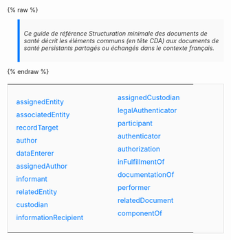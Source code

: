 <!-- * [RecordTarget](StructureDefinition-RecordTarget.html)
* [Author](StructureDefinition-Author.html)
* [AssignedAuthor](StructureDefinition-AssignedAuthor.html)
* [Participant](StructureDefinition-RecordTarget.html) -->
{% raw %}
<blockquote style="border-left: 5px solid #007BFF; padding: 10px; background-color: #F9F9F9; color: #333; font-style: italic;">
<p>
  Ce guide de référence Structuration minimale des documents de santé décrit les éléments communs (en
tête CDA) aux documents de santé persistants partagés ou échangés dans le contexte français. 
</p>
</blockquote>
{% endraw %}

<!-- Table stylisée pour une meilleure présentation -->
<table class="cda-table" style="width: 100%; border-collapse: collapse; margin: 20px 0; background-color: #FAFAFA; border: 1px solid #DDD;">
    <tbody>
        <tr>
            <td style="padding: 20px;">
                <!-- Liste stylisée avec colonnes et espace entre les éléments -->
                <ul style="columns: 2; column-gap: 5em; list-style-type: none; padding: 0; margin: 0;">
                <li style="margin: 10px 0;"><a href="StructureDefinition-AssignedEntity.html#tabs-snap" style="color: #007BFF; text-decoration: none;">assignedEntity</a></li>
                <li style="margin: 10px 0;"><a href="StructureDefinition-AssociatedEntity.html#tabs-snap" style="color: #007BFF; text-decoration: none;">associatedEntity</a></li>
                <li style="margin: 10px 0;"><a href="StructureDefinition-RecordTarget.html#tabs-snap" style="color: #007BFF; text-decoration: none;">recordTarget</a></li>
				<li style="margin: 10px 0;"><a href="StructureDefinition-Author.html#tabs-snap" style="color: #007BFF; text-decoration: none;">author</a></li>
                <li style="margin: 10px 0;"><a href="StructureDefinition-DataEnterer.html#tabs-snap" style="color: #007BFF; text-decoration: none;">dataEnterer</a></li>
                <li style="margin: 10px 0;"><a href="StructureDefinition-AssignedAuthor.html#tabs-snap" style="color: #007BFF; text-decoration: none;">assignedAuthor</a></li>
                <li style="margin: 10px 0;"><a href="StructureDefinition-Informant.html#tabs-snap" style="color: #007BFF; text-decoration: none;">informant</a></li>
                 <li style="margin: 10px 0;"><a href="StructureDefinition-RelatedEntity.html#tabs-snap" style="color: #007BFF; text-decoration: none;">relatedEntity</a></li>
                <li style="margin: 10px 0;"><a href="StructureDefinition-Custodian.html" style="color: #007BFF; text-decoration: none;">custodian</a></li>
                <li style="margin: 10px 0;"><a href="StructureDefinition-InformationRecipient.html#tabs-snap" style="color: #007BFF; text-decoration: none;">informationRecipient</a></li>
                <li style="margin: 10px 0;"><a href="StructureDefinition-AssignedCustodian.html#tabs-snap" style="color: #007BFF; text-decoration: none;">assignedCustodian</a></li>
                <li style="margin: 10px 0;"><a href="StructureDefinition-LegalAuthenticator.html#tabs-snap" style="color: #007BFF; text-decoration: none;">legalAuthenticator</a></li>
                <li style="margin: 10px 0;"><a href="StructureDefinition-Participant.html#tabs-snap" style="color: #007BFF; text-decoration: none;">participant</a></li>
                <li style="margin: 10px 0;"><a href="StructureDefinition-Authenticator.html#tabs-snap" style="color: #007BFF; text-decoration: none;">authenticator</a></li>
                <li style="margin: 10px 0;"><a href="StructureDefinition-Authorization.html#tabs-snap" style="color: #007BFF; text-decoration: none;">authorization</a></li>
                <li style="margin: 10px 0;"><a href="StructureDefinition-InFulfillmentOf.html#tabs-snap" style="color: #007BFF; text-decoration: none;">inFulfillmentOf</a></li>
                <li style="margin: 10px 0;"><a href="StructureDefinition-DocumentationOf.html#tabs-snap" style="color: #007BFF; text-decoration: none;">documentationOf</a></li>
                 <!-- <li style="margin: 10px 0;"><a href="StructureDefinition-ServiceEvent.html#tabs-snap" style="color: #007BFF; text-decoration: none;">ServiceEvent</a></li> -->
                <li style="margin: 10px 0;"><a href="StructureDefinition-Performer.html#tabs-snap" style="color: #007BFF; text-decoration: none;">performer</a></li>
                <li style="margin: 10px 0;"><a href="StructureDefinition-RelatedDocument.html#tabs-snap" style="color: #007BFF; text-decoration: none;">relatedDocument</a></li>
                <li style="margin: 10px 0;"><a href="StructureDefinition-ComponentOf.html#tabs-snap" style="color: #007BFF; text-decoration: none;">componentOf</a></li>
                </ul>
            </td>
        </tr>
    </tbody>
</table>

